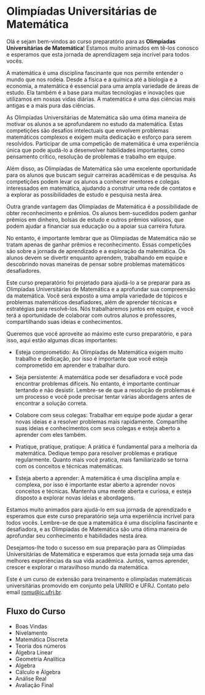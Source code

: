 # Olimpíadas Universitárias de Matemática 

Olá e sejam bem-vindos ao curso preparatório para as **Olimpíadas Universitárias de Matemática**! Estamos muito animados em tê-los conosco e esperamos que esta jornada de aprendizagem seja incrível para todos vocês.

A matemática é uma disciplina fascinante que nos permite entender o mundo que nos rodeia. Desde a física e a química até a biologia e a economia, a matemática é essencial para uma ampla variedade de áreas de estudo. Ela também é a base para muitas tecnologias e inovações que utilizamos em nossas vidas diárias. A matemática é uma das ciências mais antigas e a mais pura das ciências.

As Olimpíadas Universitárias de Matemática são uma ótima maneira de motivar os alunos a se aprofundarem no estudo da matemática. Estas competições são desafios intelectuais que envolvem problemas matemáticos complexos e exigem muita dedicação e esforço para serem resolvidos. Participar de uma competição de matemática é uma experiência única que pode ajudá-lo a desenvolver habilidades importantes, como pensamento crítico, resolução de problemas e trabalho em equipe.

Além disso, as Olimpíadas de Matemática são uma excelente oportunidade para os alunos que buscam seguir carreiras acadêmicas e de pesquisa. As competições podem levar os alunos a conhecer mentores e colegas interessados em matemática, ajudando a construir uma rede de contatos e a explorar as possibilidades de estudo e pesquisa nesta área.

Outra grande vantagem das Olimpíadas de Matemática é a possibilidade de obter reconhecimento e prêmios. Os alunos bem-sucedidos podem ganhar prêmios em dinheiro, bolsas de estudo e outros prêmios valiosos, que podem ajudar a financiar sua educação ou a apoiar sua carreira futura.

No entanto, é importante lembrar que as Olimpíadas de Matemática não se tratam apenas de ganhar prêmios e reconhecimento. Essas competições são sobre a jornada de aprendizado e a exploração da matemática. Os alunos devem se divertir enquanto aprendem, trabalhando em equipe e descobrindo novas maneiras de pensar sobre problemas matemáticos desafiadores.

Este curso preparatório foi projetado para ajudá-lo a se preparar para as Olimpíadas Universitárias de Matemática e a aprofundar sua compreensão da matemática. Você será exposto a uma ampla variedade de tópicos e problemas matemáticos desafiadores, além de aprender técnicas e estratégias para resolvê-los. Nós trabalharemos juntos em equipe, e você terá a oportunidade de colaborar com outros alunos e professores, compartilhando suas ideias e conhecimentos.

Queremos que você aproveite ao máximo este curso preparatório, e para isso, aqui estão algumas dicas importantes:

- Esteja comprometido: As Olimpíadas de Matemática exigem muito trabalho e dedicação, por isso é importante que você esteja comprometido em aprender e trabalhar duro.

- Seja persistente: A matemática pode ser desafiadora e você pode encontrar problemas difíceis. No entanto, é importante continuar tentando e não desistir. Lembre-se de que a resolução de problemas é um processo e você pode precisar tentar várias abordagens antes de encontrar a solução correta.

- Colabore com seus colegas: Trabalhar em equipe pode ajudar a gerar novas ideias e a resolver problemas mais rapidamente. Compartilhe suas ideias e conhecimentos com seus colegas e esteja aberto a aprender com eles também.

- Pratique, pratique, pratique: A prática é fundamental para a melhoria da matemática. Dedique tempo para resolver problemas e pratique regularmente. Quanto mais você pratica, mais familiarizado se torna com os conceitos e técnicas matemáticas.

- Esteja aberto a aprender: A matemática é uma disciplina ampla e complexa, por isso é importante estar aberto a aprender novos conceitos e técnicas. Mantenha uma mente aberta e curiosa, e esteja disposto a explorar novas ideias e abordagens.

Estamos muito animados para ajudá-lo em sua jornada de aprendizado e esperamos que este curso preparatório seja uma experiência incrível para todos vocês. Lembre-se de que a matemática é uma disciplina fascinante e desafiadora, e as Olimpíadas de Matemática são uma ótima maneira de aprofundar seu conhecimento e habilidades nesta área.

Desejamos-lhe todo o sucesso em sua preparação para as Olimpíadas Universitárias de Matemática e esperamos que esta jornada seja uma das melhores experiências da sua vida acadêmica. Juntos, vamos aprender, crescer e explorar o maravilhoso mundo da matemática.

Este é um curso de extensão para treinamento e olimpíadas matemáticas universitárias promovido em conjunto pela UNIRIO e UFRJ. Contato pelo email romu@ic.ufrj.br.

## Fluxo do Curso 

-  Boas Vindas
-  Nivelamento
-  Matemática Discreta
-  Teoria dos números
-  Álgebra Linear
-  Geometria Analítica
-  Algebra
-  Cálculo e Álgebra
- Análise Real
- Avaliação Final
